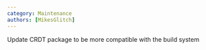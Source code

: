 ```yaml
---
category: Maintenance
authors: [MikesGlitch]
---
```


Update CRDT package to be more compatible with the build system
